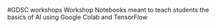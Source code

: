 #GDSC workshops
Workshop Notebooks meant to teach students the basics of AI using Google Colab and TensorFlow
